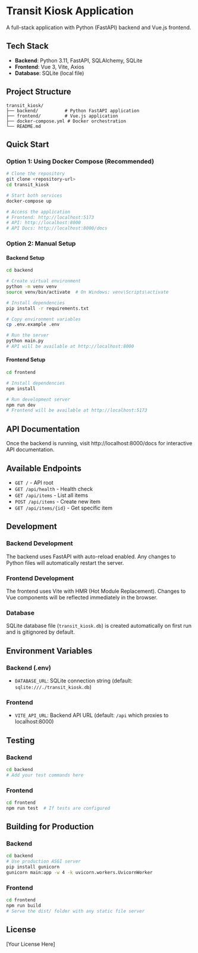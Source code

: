 # Transit Kiosk Application

A full-stack application with Python (FastAPI) backend and Vue.js frontend.

## Tech Stack

- **Backend**: Python 3.11, FastAPI, SQLAlchemy, SQLite
- **Frontend**: Vue 3, Vite, Axios
- **Database**: SQLite (local file)

## Project Structure

```
transit_kiosk/
├── backend/          # Python FastAPI application
├── frontend/         # Vue.js application
├── docker-compose.yml # Docker orchestration
└── README.md
```

## Quick Start

### Option 1: Using Docker Compose (Recommended)

```bash
# Clone the repository
git clone <repository-url>
cd transit_kiosk

# Start both services
docker-compose up

# Access the application
# Frontend: http://localhost:5173
# API: http://localhost:8000
# API Docs: http://localhost:8000/docs
```

### Option 2: Manual Setup

#### Backend Setup

```bash
cd backend

# Create virtual environment
python -m venv venv
source venv/bin/activate  # On Windows: venv\Scripts\activate

# Install dependencies
pip install -r requirements.txt

# Copy environment variables
cp .env.example .env

# Run the server
python main.py
# API will be available at http://localhost:8000
```

#### Frontend Setup

```bash
cd frontend

# Install dependencies
npm install

# Run development server
npm run dev
# Frontend will be available at http://localhost:5173
```

## API Documentation

Once the backend is running, visit http://localhost:8000/docs for interactive API documentation.

## Available Endpoints

- `GET /` - API root
- `GET /api/health` - Health check
- `GET /api/items` - List all items
- `POST /api/items` - Create new item
- `GET /api/items/{id}` - Get specific item

## Development

### Backend Development

The backend uses FastAPI with auto-reload enabled. Any changes to Python files will automatically restart the server.

### Frontend Development

The frontend uses Vite with HMR (Hot Module Replacement). Changes to Vue components will be reflected immediately in the browser.

### Database

SQLite database file (`transit_kiosk.db`) is created automatically on first run and is gitignored by default.

## Environment Variables

### Backend (.env)
- `DATABASE_URL`: SQLite connection string (default: `sqlite:///./transit_kiosk.db`)

### Frontend
- `VITE_API_URL`: Backend API URL (default: `/api` which proxies to localhost:8000)

## Testing

### Backend
```bash
cd backend
# Add your test commands here
```

### Frontend
```bash
cd frontend
npm run test  # If tests are configured
```

## Building for Production

### Backend
```bash
cd backend
# Use production ASGI server
pip install gunicorn
gunicorn main:app -w 4 -k uvicorn.workers.UvicornWorker
```

### Frontend
```bash
cd frontend
npm run build
# Serve the dist/ folder with any static file server
```

## License

[Your License Here]